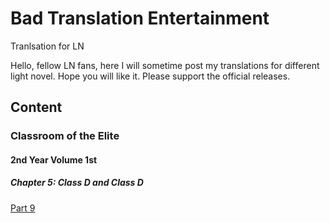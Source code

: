 # Bad Translation Entertainment
Tranlsation for LN

Hello, fellow LN fans, here I will sometime post my translations for different light novel. Hope you will like it. Please support the official releases. 

## Content

### Classroom of the Elite

#### 2nd Year Volume 1st

##### Chapter 5: Class D and Class D

[Part 9](./ksc.md)
